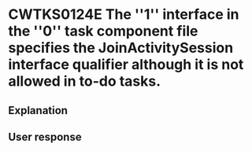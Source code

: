 # CWTKS0124E The ''1'' interface in the ''0'' task component file specifies the JoinActivitySession interface qualifier although it is not allowed in to-do tasks.

## Explanation

## User response